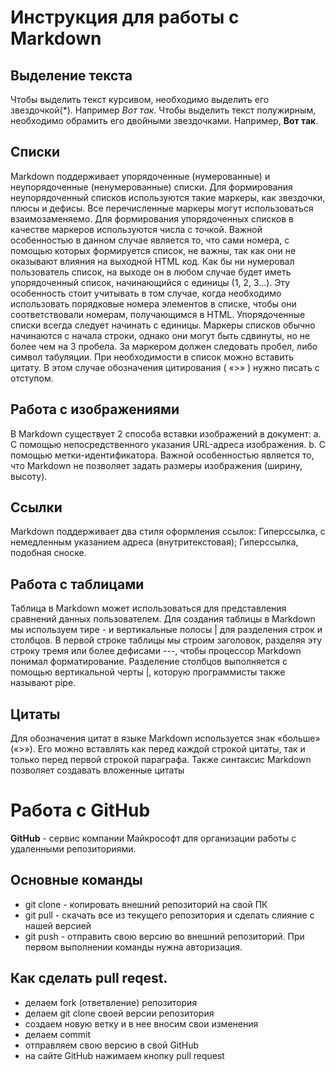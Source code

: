 # Инструкция для работы с Markdown

## Выделение текста
Чтобы выделить текст курсивом, необходимо выделить его звездочкой(*). Например *Вот так*.
Чтобы выделить текст полужирным, необходимо обрамить его двойными звездочками. Например, **Вот так**.

## Списки
Markdown поддерживает упорядоченные (нумерованные) и неупорядоченные (ненумерованные) списки. Для формирования неупорядоченный списков используются такие маркеры, как звездочки, плюсы и дефисы. Все перечисленные маркеры могут использоваться взаимозаменяемо. Для формирования упорядоченных списков в качестве маркеров используются числа с точкой. Важной особенностью в данном случае является то, что сами номера, с помощью которых формируется список, не важны, так как они не оказывают влияния на выходной HTML код. Как бы ни нумеровал пользователь список, на выходе он в любом случае будет иметь упорядоченный список, начинающийся с единицы (1, 2, 3…). Эту особенность стоит учитывать в том случае, когда необходимо использовать порядковые номера элементов в списке, чтобы они соответствовали номерам, получающимся в HTML. Упорядоченные списки всегда следует начинать с единицы. Маркеры списков обычно начинаются с начала строки, однако они могут быть сдвинуты, но не более чем на 3 пробела. За маркером должен следовать пробел, либо символ табуляции. При необходимости в список можно вставить цитату. В этом случае обозначения цитирования ( «>» ) нужно писать с отступом.
## Работа с изображениями
В Markdown существует 2 способа вставки изображений в документ:
a. С помощью непосредственного указания URL-адреса изображения.
b. С помощью метки-идентификатора.
Важной особенностью является то, что Markdown не позволяет задать размеры изображения (ширину, высоту).

## Ссылки
Markdown поддерживает два стиля оформления ссылок:
Гиперссылка, с немедленным указанием адреса (внутритекстовая);
Гиперссылка, подобная сноске.

## Работа с таблицами
Таблица в Markdown может использоваться для представления сравнений данных пользователем.
Для создания таблицы в Markdown мы используем тире - и вертикальные полосы | для разделения строк и столбцов.
В первой строке таблицы мы строим заголовок, разделяя эту строку тремя или более дефисами ---, чтобы процессор Markdown понимал форматирование.
Разделение столбцов выполняется с помощью вертикальной черты |, которую программисты также называют pipe.

## Цитаты
Для обозначения цитат в языке Markdown используется знак «больше» («>»). Его можно вставлять как перед каждой строкой цитаты, так и только перед первой строкой параграфа. Также синтаксис Markdown позволяет создавать вложенные цитаты 

# Работа с GitHub

**GitHub** - сервис компании Майкрософт для организации работы с удаленными репозиториями.

## Основные команды

+ git clone - копировать внешний репозиторий на свой ПК
+ git pull - скачать все из текущего репозитория и сделать слияние с нашей версией
+ git push - отправить свою версию во внешний репозиторий. При первом выполнении команды нужна авторизация.

## Как сделать pull reqest.

+ делаем fork (ответвление) репозитория
+ делаем git clone своей версии репозитория
+ создаем новую ветку и в нее вносим свои изменения
+ делаем commit
+ отправляем свою версию в свой GitHub
+ на сайте GitHub нажимаем кнопку pull request
